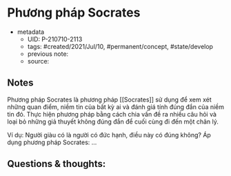# Phương pháp Socrates

- metadata
	- UID: P-210710-2113
	- tags: #created/2021/Jul/10, #permanent/concept, #state/develop 
	- previous note: 
	- source: 

## Notes
Phương pháp Socrates là phương pháp [[Socrates]] sử dụng để xem xét những quan điểm, niềm tin của bất kỳ ai và đánh giá tính đúng đắn của niềm tin đó. Thực hiện phương pháp bằng cách chia vấn đề ra nhiều câu hỏi và loại bỏ những giả thuyết không đúng đắn để cuối cùng đi đến một chân lý.

Ví dụ: Người giàu có là người có đức hạnh, điều này có đúng không?
Áp dụng phương pháp Socrates: 
...
## Questions & thoughts:

